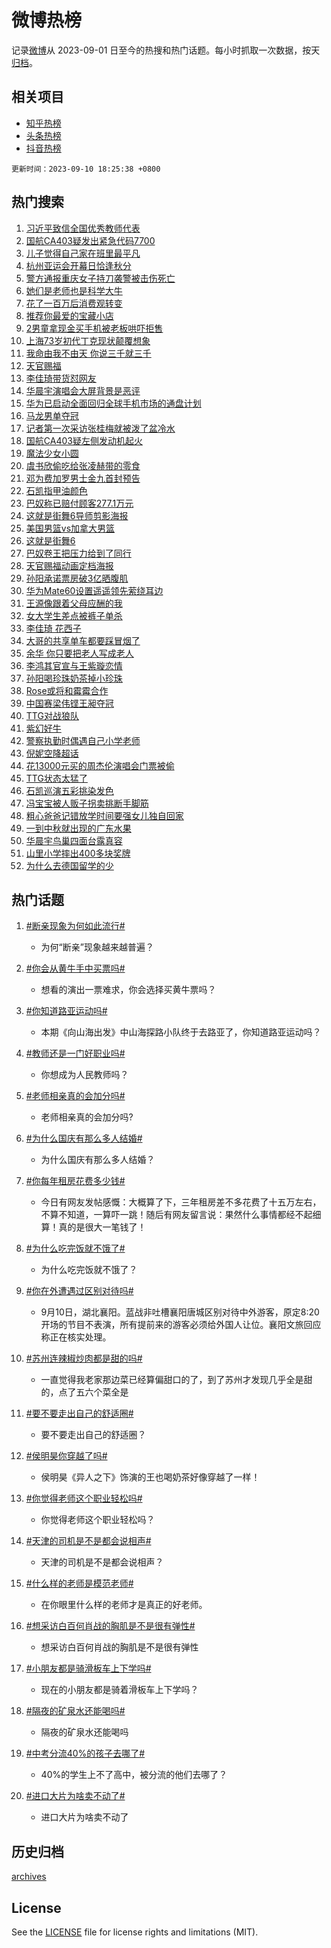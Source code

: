 # 微博热榜

记录[微博](https://www.weibo.com)从 2023-09-01 日至今的热搜和热门话题。每小时抓取一次数据，按天[归档](archives)。

## 相关项目

- [知乎热榜](https://github.com/hotarchive/zhihu)
- [头条热榜](https://github.com/hotarchive/toutiao)
- [抖音热榜](https://github.com/hotarchive/douyin)


`更新时间：2023-09-10 18:25:38 +0800`

## 热门搜索

1. [习近平致信全国优秀教师代表](https://m.weibo.cn/search?containerid=100103type%3D1%26t%3D10%26q%3D%23%E4%B9%A0%E8%BF%91%E5%B9%B3%E8%87%B4%E4%BF%A1%E5%85%A8%E5%9B%BD%E4%BC%98%E7%A7%80%E6%95%99%E5%B8%88%E4%BB%A3%E8%A1%A8%23&stream_entry_id=51&isnewpage=1&extparam=seat%3D1%26dgr%3D0%26cate%3D10103%26stream_entry_id%3D51%26pos%3D0%26filter_type%3Drealtimehot%26c_type%3D51%26display_time%3D1694341536%26pre_seqid%3D169434153637703268289)
1. [国航CA403疑发出紧急代码7700](https://m.weibo.cn/search?containerid=100103type%3D1%26t%3D10%26q%3D%23%E5%9B%BD%E8%88%AACA403%E7%96%91%E5%8F%91%E5%87%BA%E7%B4%A7%E6%80%A5%E4%BB%A3%E7%A0%817700%23&stream_entry_id=31&isnewpage=1&extparam=seat%3D1%26flag%3D1%26cate%3D5001%26filter_type%3Drealtimehot%26dgr%3D0%26q%3D%2523%25E5%259B%25BD%25E8%2588%25AACA403%25E7%2596%2591%25E5%258F%2591%25E5%2587%25BA%25E7%25B4%25A7%25E6%2580%25A5%25E4%25BB%25A3%25E7%25A0%25817700%2523%26band_rank%3D1%26realpos%3D1%26stream_entry_id%3D31%26pos%3D0%26lcate%3D5001%26c_type%3D31%26display_time%3D1694341536%26pre_seqid%3D169434153637703268289)
1. [儿子觉得自己家在班里最平凡](https://m.weibo.cn/search?containerid=100103type%3D1%26t%3D10%26q%3D%23%E5%84%BF%E5%AD%90%E8%A7%89%E5%BE%97%E8%87%AA%E5%B7%B1%E5%AE%B6%E5%9C%A8%E7%8F%AD%E9%87%8C%E6%9C%80%E5%B9%B3%E5%87%A1%23&stream_entry_id=31&isnewpage=1&extparam=seat%3D1%26flag%3D32768%26cate%3D5001%26filter_type%3Drealtimehot%26dgr%3D0%26q%3D%2523%25E5%2584%25BF%25E5%25AD%2590%25E8%25A7%2589%25E5%25BE%2597%25E8%2587%25AA%25E5%25B7%25B1%25E5%25AE%25B6%25E5%259C%25A8%25E7%258F%25AD%25E9%2587%258C%25E6%259C%2580%25E5%25B9%25B3%25E5%2587%25A1%2523%26band_rank%3D2%26realpos%3D2%26stream_entry_id%3D31%26pos%3D1%26lcate%3D5001%26c_type%3D31%26display_time%3D1694341536%26pre_seqid%3D169434153637703268289)
1. [杭州亚运会开幕日恰逢秋分](https://m.weibo.cn/search?containerid=100103type%3D1%26t%3D10%26q%3D%23%E6%9D%AD%E5%B7%9E%E4%BA%9A%E8%BF%90%E4%BC%9A%E5%BC%80%E5%B9%95%E6%97%A5%E6%81%B0%E9%80%A2%E7%A7%8B%E5%88%86%23&stream_entry_id=31&isnewpage=1&extparam=seat%3D1%26flag%3D0%26cate%3D5001%26filter_type%3Drealtimehot%26dgr%3D0%26q%3D%2523%25E6%259D%25AD%25E5%25B7%259E%25E4%25BA%259A%25E8%25BF%2590%25E4%25BC%259A%25E5%25BC%2580%25E5%25B9%2595%25E6%2597%25A5%25E6%2581%25B0%25E9%2580%25A2%25E7%25A7%258B%25E5%2588%2586%2523%26band_rank%3D3%26realpos%3D3%26stream_entry_id%3D31%26pos%3D2%26lcate%3D5001%26c_type%3D31%26display_time%3D1694341536%26pre_seqid%3D169434153637703268289)
1. [警方通报重庆女子持刀袭警被击伤死亡](https://m.weibo.cn/search?containerid=100103type%3D1%26t%3D10%26q%3D%23%E8%AD%A6%E6%96%B9%E9%80%9A%E6%8A%A5%E9%87%8D%E5%BA%86%E5%A5%B3%E5%AD%90%E6%8C%81%E5%88%80%E8%A2%AD%E8%AD%A6%E8%A2%AB%E5%87%BB%E4%BC%A4%E6%AD%BB%E4%BA%A1%23&stream_entry_id=31&isnewpage=1&extparam=seat%3D1%26flag%3D1%26cate%3D5001%26filter_type%3Drealtimehot%26dgr%3D0%26q%3D%2523%25E8%25AD%25A6%25E6%2596%25B9%25E9%2580%259A%25E6%258A%25A5%25E9%2587%258D%25E5%25BA%2586%25E5%25A5%25B3%25E5%25AD%2590%25E6%258C%2581%25E5%2588%2580%25E8%25A2%25AD%25E8%25AD%25A6%25E8%25A2%25AB%25E5%2587%25BB%25E4%25BC%25A4%25E6%25AD%25BB%25E4%25BA%25A1%2523%26band_rank%3D4%26realpos%3D4%26stream_entry_id%3D31%26pos%3D3%26lcate%3D5001%26c_type%3D31%26display_time%3D1694341536%26pre_seqid%3D169434153637703268289)
1. [她们是老师也是科学大牛](https://m.weibo.cn/search?containerid=100103type%3D1%26t%3D10%26q%3D%23%E5%A5%B9%E4%BB%AC%E6%98%AF%E8%80%81%E5%B8%88%E4%B9%9F%E6%98%AF%E7%A7%91%E5%AD%A6%E5%A4%A7%E7%89%9B%23&stream_entry_id=31&isnewpage=1&extparam=seat%3D1%26flag%3D32768%26cate%3D5001%26filter_type%3Drealtimehot%26dgr%3D0%26q%3D%2523%25E5%25A5%25B9%25E4%25BB%25AC%25E6%2598%25AF%25E8%2580%2581%25E5%25B8%2588%25E4%25B9%259F%25E6%2598%25AF%25E7%25A7%2591%25E5%25AD%25A6%25E5%25A4%25A7%25E7%2589%259B%2523%26band_rank%3D5%26realpos%3D5%26stream_entry_id%3D31%26pos%3D4%26lcate%3D5001%26c_type%3D31%26display_time%3D1694341536%26pre_seqid%3D169434153637703268289)
1. [花了一百万后消费观转变](https://m.weibo.cn/search?containerid=100103type%3D1%26t%3D10%26q%3D%23%E8%8A%B1%E4%BA%86%E4%B8%80%E7%99%BE%E4%B8%87%E5%90%8E%E6%B6%88%E8%B4%B9%E8%A7%82%E8%BD%AC%E5%8F%98%23&stream_entry_id=31&isnewpage=1&extparam=seat%3D1%26flag%3D2%26cate%3D5001%26filter_type%3Drealtimehot%26dgr%3D0%26q%3D%2523%25E8%258A%25B1%25E4%25BA%2586%25E4%25B8%2580%25E7%2599%25BE%25E4%25B8%2587%25E5%2590%258E%25E6%25B6%2588%25E8%25B4%25B9%25E8%25A7%2582%25E8%25BD%25AC%25E5%258F%2598%2523%26band_rank%3D6%26realpos%3D6%26stream_entry_id%3D31%26pos%3D5%26lcate%3D5001%26c_type%3D31%26display_time%3D1694341536%26pre_seqid%3D169434153637703268289)
1. [推荐你最爱的宝藏小店](https://m.weibo.cn/search?containerid=100103type%3D1%26t%3D10%26q%3D%23%E6%8E%A8%E8%8D%90%E4%BD%A0%E6%9C%80%E7%88%B1%E7%9A%84%E5%AE%9D%E8%97%8F%E5%B0%8F%E5%BA%97%23&stream_entry_id=31&isnewpage=1&extparam=seat%3D1%26cate%3D5001%26filter_type%3Drealtimehot%26is_ad_pos%3D1%26dgr%3D0%26topic_ad%3D1%26adid%3D202748%26q%3D%2523%25E6%258E%25A8%25E8%258D%2590%25E4%25BD%25A0%25E6%259C%2580%25E7%2588%25B1%25E7%259A%2584%25E5%25AE%259D%25E8%2597%258F%25E5%25B0%258F%25E5%25BA%2597%2523%26band_rank%3D7%26stream_entry_id%3D31%26pos%3D6%26lcate%3D5001%26c_type%3D31%26display_time%3D1694341536%26pre_seqid%3D169434153637703268289)
1. [2男童拿现金买手机被老板哄吓拒售](https://m.weibo.cn/search?containerid=100103type%3D1%26t%3D10%26q%3D%232%E7%94%B7%E7%AB%A5%E6%8B%BF%E7%8E%B0%E9%87%91%E4%B9%B0%E6%89%8B%E6%9C%BA%E8%A2%AB%E8%80%81%E6%9D%BF%E5%93%84%E5%90%93%E6%8B%92%E5%94%AE%23&stream_entry_id=31&isnewpage=1&extparam=seat%3D1%26flag%3D32768%26cate%3D5001%26filter_type%3Drealtimehot%26dgr%3D0%26q%3D%25232%25E7%2594%25B7%25E7%25AB%25A5%25E6%258B%25BF%25E7%258E%25B0%25E9%2587%2591%25E4%25B9%25B0%25E6%2589%258B%25E6%259C%25BA%25E8%25A2%25AB%25E8%2580%2581%25E6%259D%25BF%25E5%2593%2584%25E5%2590%2593%25E6%258B%2592%25E5%2594%25AE%2523%26band_rank%3D7%26realpos%3D7%26stream_entry_id%3D31%26pos%3D7%26lcate%3D5001%26c_type%3D31%26display_time%3D1694341536%26pre_seqid%3D169434153637703268289)
1. [上海73岁初代丁克现状颠覆想象](https://m.weibo.cn/search?containerid=100103type%3D1%26t%3D10%26q%3D%23%E4%B8%8A%E6%B5%B773%E5%B2%81%E5%88%9D%E4%BB%A3%E4%B8%81%E5%85%8B%E7%8E%B0%E7%8A%B6%E9%A2%A0%E8%A6%86%E6%83%B3%E8%B1%A1%23&stream_entry_id=31&isnewpage=1&extparam=seat%3D1%26flag%3D1%26cate%3D5001%26filter_type%3Drealtimehot%26dgr%3D0%26q%3D%2523%25E4%25B8%258A%25E6%25B5%25B773%25E5%25B2%2581%25E5%2588%259D%25E4%25BB%25A3%25E4%25B8%2581%25E5%2585%258B%25E7%258E%25B0%25E7%258A%25B6%25E9%25A2%25A0%25E8%25A6%2586%25E6%2583%25B3%25E8%25B1%25A1%2523%26band_rank%3D8%26realpos%3D8%26stream_entry_id%3D31%26pos%3D8%26lcate%3D5001%26c_type%3D31%26display_time%3D1694341536%26pre_seqid%3D169434153637703268289)
1. [我命由我不由天 你说三千就三千](https://m.weibo.cn/search?containerid=100103type%3D1%26t%3D10%26q%3D%E6%88%91%E5%91%BD%E7%94%B1%E6%88%91%E4%B8%8D%E7%94%B1%E5%A4%A9+%E4%BD%A0%E8%AF%B4%E4%B8%89%E5%8D%83%E5%B0%B1%E4%B8%89%E5%8D%83&stream_entry_id=31&isnewpage=1&extparam=seat%3D1%26flag%3D1%26cate%3D5001%26filter_type%3Drealtimehot%26dgr%3D0%26q%3D%25E6%2588%2591%25E5%2591%25BD%25E7%2594%25B1%25E6%2588%2591%25E4%25B8%258D%25E7%2594%25B1%25E5%25A4%25A9%2520%25E4%25BD%25A0%25E8%25AF%25B4%25E4%25B8%2589%25E5%258D%2583%25E5%25B0%25B1%25E4%25B8%2589%25E5%258D%2583%26band_rank%3D9%26realpos%3D9%26stream_entry_id%3D31%26pos%3D9%26lcate%3D5001%26c_type%3D31%26display_time%3D1694341536%26pre_seqid%3D169434153637703268289)
1. [天官赐福](https://m.weibo.cn/search?containerid=100103type%3D1%26t%3D10%26q%3D%E5%A4%A9%E5%AE%98%E8%B5%90%E7%A6%8F&stream_entry_id=31&isnewpage=1&extparam=seat%3D1%26flag%3D1%26cate%3D5001%26filter_type%3Drealtimehot%26dgr%3D0%26q%3D%25E5%25A4%25A9%25E5%25AE%2598%25E8%25B5%2590%25E7%25A6%258F%26band_rank%3D10%26realpos%3D10%26stream_entry_id%3D31%26pos%3D10%26lcate%3D5001%26c_type%3D31%26display_time%3D1694341536%26pre_seqid%3D169434153637703268289)
1. [李佳琦带货怼网友](https://m.weibo.cn/search?containerid=100103type%3D1%26t%3D10%26q%3D%23%E6%9D%8E%E4%BD%B3%E7%90%A6%E5%B8%A6%E8%B4%A7%E6%80%BC%E7%BD%91%E5%8F%8B%23&stream_entry_id=31&isnewpage=1&extparam=seat%3D1%26flag%3D2%26cate%3D5001%26filter_type%3Drealtimehot%26dgr%3D0%26q%3D%2523%25E6%259D%258E%25E4%25BD%25B3%25E7%2590%25A6%25E5%25B8%25A6%25E8%25B4%25A7%25E6%2580%25BC%25E7%25BD%2591%25E5%258F%258B%2523%26band_rank%3D11%26realpos%3D11%26stream_entry_id%3D31%26pos%3D11%26lcate%3D5001%26c_type%3D31%26display_time%3D1694341536%26pre_seqid%3D169434153637703268289)
1. [华晨宇演唱会大屏背景是恶评](https://m.weibo.cn/search?containerid=100103type%3D1%26t%3D10%26q%3D%23%E5%8D%8E%E6%99%A8%E5%AE%87%E6%BC%94%E5%94%B1%E4%BC%9A%E5%A4%A7%E5%B1%8F%E8%83%8C%E6%99%AF%E6%98%AF%E6%81%B6%E8%AF%84%23&stream_entry_id=31&isnewpage=1&extparam=seat%3D1%26flag%3D2%26cate%3D5001%26filter_type%3Drealtimehot%26dgr%3D0%26q%3D%2523%25E5%258D%258E%25E6%2599%25A8%25E5%25AE%2587%25E6%25BC%2594%25E5%2594%25B1%25E4%25BC%259A%25E5%25A4%25A7%25E5%25B1%258F%25E8%2583%258C%25E6%2599%25AF%25E6%2598%25AF%25E6%2581%25B6%25E8%25AF%2584%2523%26band_rank%3D12%26realpos%3D12%26stream_entry_id%3D31%26pos%3D12%26lcate%3D5001%26c_type%3D31%26display_time%3D1694341536%26pre_seqid%3D169434153637703268289)
1. [华为已启动全面回归全球手机市场的通盘计划](https://m.weibo.cn/search?containerid=100103type%3D1%26t%3D10%26q%3D%23%E5%8D%8E%E4%B8%BA%E5%B7%B2%E5%90%AF%E5%8A%A8%E5%85%A8%E9%9D%A2%E5%9B%9E%E5%BD%92%E5%85%A8%E7%90%83%E6%89%8B%E6%9C%BA%E5%B8%82%E5%9C%BA%E7%9A%84%E9%80%9A%E7%9B%98%E8%AE%A1%E5%88%92%23&stream_entry_id=31&isnewpage=1&extparam=seat%3D1%26flag%3D1%26cate%3D5001%26filter_type%3Drealtimehot%26dgr%3D0%26q%3D%2523%25E5%258D%258E%25E4%25B8%25BA%25E5%25B7%25B2%25E5%2590%25AF%25E5%258A%25A8%25E5%2585%25A8%25E9%259D%25A2%25E5%259B%259E%25E5%25BD%2592%25E5%2585%25A8%25E7%2590%2583%25E6%2589%258B%25E6%259C%25BA%25E5%25B8%2582%25E5%259C%25BA%25E7%259A%2584%25E9%2580%259A%25E7%259B%2598%25E8%25AE%25A1%25E5%2588%2592%2523%26band_rank%3D13%26realpos%3D13%26stream_entry_id%3D31%26pos%3D13%26lcate%3D5001%26c_type%3D31%26display_time%3D1694341536%26pre_seqid%3D169434153637703268289)
1. [马龙男单夺冠](https://m.weibo.cn/search?containerid=100103type%3D1%26t%3D10%26q%3D%23%E9%A9%AC%E9%BE%99%E7%94%B7%E5%8D%95%E5%A4%BA%E5%86%A0%23&stream_entry_id=31&isnewpage=1&extparam=seat%3D1%26flag%3D0%26cate%3D5001%26filter_type%3Drealtimehot%26dgr%3D0%26q%3D%2523%25E9%25A9%25AC%25E9%25BE%2599%25E7%2594%25B7%25E5%258D%2595%25E5%25A4%25BA%25E5%2586%25A0%2523%26band_rank%3D14%26realpos%3D14%26stream_entry_id%3D31%26pos%3D14%26lcate%3D5001%26c_type%3D31%26display_time%3D1694341536%26pre_seqid%3D169434153637703268289)
1. [记者第一次采访张桂梅就被泼了盆冷水](https://m.weibo.cn/search?containerid=100103type%3D1%26t%3D10%26q%3D%23%E8%AE%B0%E8%80%85%E7%AC%AC%E4%B8%80%E6%AC%A1%E9%87%87%E8%AE%BF%E5%BC%A0%E6%A1%82%E6%A2%85%E5%B0%B1%E8%A2%AB%E6%B3%BC%E4%BA%86%E7%9B%86%E5%86%B7%E6%B0%B4%23&stream_entry_id=31&isnewpage=1&extparam=seat%3D1%26flag%3D0%26cate%3D5001%26filter_type%3Drealtimehot%26dgr%3D0%26q%3D%2523%25E8%25AE%25B0%25E8%2580%2585%25E7%25AC%25AC%25E4%25B8%2580%25E6%25AC%25A1%25E9%2587%2587%25E8%25AE%25BF%25E5%25BC%25A0%25E6%25A1%2582%25E6%25A2%2585%25E5%25B0%25B1%25E8%25A2%25AB%25E6%25B3%25BC%25E4%25BA%2586%25E7%259B%2586%25E5%2586%25B7%25E6%25B0%25B4%2523%26band_rank%3D15%26realpos%3D15%26stream_entry_id%3D31%26pos%3D15%26lcate%3D5001%26c_type%3D31%26display_time%3D1694341536%26pre_seqid%3D169434153637703268289)
1. [国航CA403疑左侧发动机起火](https://m.weibo.cn/search?containerid=100103type%3D1%26t%3D10%26q%3D%23%E5%9B%BD%E8%88%AACA403%E7%96%91%E5%B7%A6%E4%BE%A7%E5%8F%91%E5%8A%A8%E6%9C%BA%E8%B5%B7%E7%81%AB%23&stream_entry_id=31&isnewpage=1&extparam=seat%3D1%26flag%3D1%26cate%3D5001%26filter_type%3Drealtimehot%26dgr%3D0%26q%3D%2523%25E5%259B%25BD%25E8%2588%25AACA403%25E7%2596%2591%25E5%25B7%25A6%25E4%25BE%25A7%25E5%258F%2591%25E5%258A%25A8%25E6%259C%25BA%25E8%25B5%25B7%25E7%2581%25AB%2523%26band_rank%3D16%26realpos%3D16%26stream_entry_id%3D31%26pos%3D16%26lcate%3D5001%26c_type%3D31%26display_time%3D1694341536%26pre_seqid%3D169434153637703268289)
1. [魔法少女小圆](https://m.weibo.cn/search?containerid=100103type%3D1%26t%3D10%26q%3D%23%E9%AD%94%E6%B3%95%E5%B0%91%E5%A5%B3%E5%B0%8F%E5%9C%86%23&stream_entry_id=31&isnewpage=1&extparam=seat%3D1%26flag%3D1%26cate%3D5001%26filter_type%3Drealtimehot%26dgr%3D0%26q%3D%2523%25E9%25AD%2594%25E6%25B3%2595%25E5%25B0%2591%25E5%25A5%25B3%25E5%25B0%258F%25E5%259C%2586%2523%26band_rank%3D17%26realpos%3D17%26stream_entry_id%3D31%26pos%3D17%26lcate%3D5001%26c_type%3D31%26display_time%3D1694341536%26pre_seqid%3D169434153637703268289)
1. [虞书欣偷吃给张凌赫带的零食](https://m.weibo.cn/search?containerid=100103type%3D1%26t%3D10%26q%3D%23%E8%99%9E%E4%B9%A6%E6%AC%A3%E5%81%B7%E5%90%83%E7%BB%99%E5%BC%A0%E5%87%8C%E8%B5%AB%E5%B8%A6%E7%9A%84%E9%9B%B6%E9%A3%9F%23&stream_entry_id=31&isnewpage=1&extparam=seat%3D1%26flag%3D1%26cate%3D5001%26filter_type%3Drealtimehot%26dgr%3D0%26q%3D%2523%25E8%2599%259E%25E4%25B9%25A6%25E6%25AC%25A3%25E5%2581%25B7%25E5%2590%2583%25E7%25BB%2599%25E5%25BC%25A0%25E5%2587%258C%25E8%25B5%25AB%25E5%25B8%25A6%25E7%259A%2584%25E9%259B%25B6%25E9%25A3%259F%2523%26band_rank%3D18%26realpos%3D18%26stream_entry_id%3D31%26pos%3D18%26lcate%3D5001%26c_type%3D31%26display_time%3D1694341536%26pre_seqid%3D169434153637703268289)
1. [邓为费加罗男士金九首封预告](https://m.weibo.cn/search?containerid=100103type%3D1%26t%3D10%26q%3D%23%E9%82%93%E4%B8%BA%E8%B4%B9%E5%8A%A0%E7%BD%97%E7%94%B7%E5%A3%AB%E9%87%91%E4%B9%9D%E9%A6%96%E5%B0%81%E9%A2%84%E5%91%8A%23&stream_entry_id=31&isnewpage=1&extparam=seat%3D1%26flag%3D1%26cate%3D5001%26filter_type%3Drealtimehot%26dgr%3D0%26q%3D%2523%25E9%2582%2593%25E4%25B8%25BA%25E8%25B4%25B9%25E5%258A%25A0%25E7%25BD%2597%25E7%2594%25B7%25E5%25A3%25AB%25E9%2587%2591%25E4%25B9%259D%25E9%25A6%2596%25E5%25B0%2581%25E9%25A2%2584%25E5%2591%258A%2523%26band_rank%3D19%26realpos%3D19%26stream_entry_id%3D31%26pos%3D19%26lcate%3D5001%26c_type%3D31%26display_time%3D1694341536%26pre_seqid%3D169434153637703268289)
1. [石凯指甲油颜色](https://m.weibo.cn/search?containerid=100103type%3D1%26t%3D10%26q%3D%23%E7%9F%B3%E5%87%AF%E6%8C%87%E7%94%B2%E6%B2%B9%E9%A2%9C%E8%89%B2%23&stream_entry_id=31&isnewpage=1&extparam=seat%3D1%26flag%3D1%26cate%3D5001%26filter_type%3Drealtimehot%26dgr%3D0%26q%3D%2523%25E7%259F%25B3%25E5%2587%25AF%25E6%258C%2587%25E7%2594%25B2%25E6%25B2%25B9%25E9%25A2%259C%25E8%2589%25B2%2523%26band_rank%3D20%26realpos%3D20%26stream_entry_id%3D31%26pos%3D20%26lcate%3D5001%26c_type%3D31%26display_time%3D1694341536%26pre_seqid%3D169434153637703268289)
1. [巴奴称已赔付顾客277.1万元](https://m.weibo.cn/search?containerid=100103type%3D1%26t%3D10%26q%3D%23%E5%B7%B4%E5%A5%B4%E7%A7%B0%E5%B7%B2%E8%B5%94%E4%BB%98%E9%A1%BE%E5%AE%A2277.1%E4%B8%87%E5%85%83%23&stream_entry_id=31&isnewpage=1&extparam=seat%3D1%26flag%3D1%26cate%3D5001%26filter_type%3Drealtimehot%26dgr%3D0%26q%3D%2523%25E5%25B7%25B4%25E5%25A5%25B4%25E7%25A7%25B0%25E5%25B7%25B2%25E8%25B5%2594%25E4%25BB%2598%25E9%25A1%25BE%25E5%25AE%25A2277.1%25E4%25B8%2587%25E5%2585%2583%2523%26band_rank%3D21%26realpos%3D21%26stream_entry_id%3D31%26pos%3D21%26lcate%3D5001%26c_type%3D31%26display_time%3D1694341536%26pre_seqid%3D169434153637703268289)
1. [这就是街舞6导师剪影海报](https://m.weibo.cn/search?containerid=100103type%3D1%26t%3D10%26q%3D%23%E8%BF%99%E5%B0%B1%E6%98%AF%E8%A1%97%E8%88%9E6%E5%AF%BC%E5%B8%88%E5%89%AA%E5%BD%B1%E6%B5%B7%E6%8A%A5%23&stream_entry_id=31&isnewpage=1&extparam=seat%3D1%26flag%3D1%26cate%3D5001%26filter_type%3Drealtimehot%26dgr%3D0%26q%3D%2523%25E8%25BF%2599%25E5%25B0%25B1%25E6%2598%25AF%25E8%25A1%2597%25E8%2588%259E6%25E5%25AF%25BC%25E5%25B8%2588%25E5%2589%25AA%25E5%25BD%25B1%25E6%25B5%25B7%25E6%258A%25A5%2523%26band_rank%3D22%26realpos%3D22%26stream_entry_id%3D31%26pos%3D22%26lcate%3D5001%26c_type%3D31%26display_time%3D1694341536%26pre_seqid%3D169434153637703268289)
1. [美国男篮vs加拿大男篮](https://m.weibo.cn/search?containerid=100103type%3D1%26t%3D10%26q%3D%23%E7%BE%8E%E5%9B%BD%E7%94%B7%E7%AF%AEvs%E5%8A%A0%E6%8B%BF%E5%A4%A7%E7%94%B7%E7%AF%AE%23&stream_entry_id=31&isnewpage=1&extparam=seat%3D1%26flag%3D1%26cate%3D5001%26filter_type%3Drealtimehot%26dgr%3D0%26q%3D%2523%25E7%25BE%258E%25E5%259B%25BD%25E7%2594%25B7%25E7%25AF%25AEvs%25E5%258A%25A0%25E6%258B%25BF%25E5%25A4%25A7%25E7%2594%25B7%25E7%25AF%25AE%2523%26band_rank%3D23%26realpos%3D23%26stream_entry_id%3D31%26pos%3D23%26lcate%3D5001%26c_type%3D31%26display_time%3D1694341536%26pre_seqid%3D169434153637703268289)
1. [这就是街舞6](https://m.weibo.cn/search?containerid=100103type%3D1%26t%3D10%26q%3D%E8%BF%99%E5%B0%B1%E6%98%AF%E8%A1%97%E8%88%9E6&stream_entry_id=31&isnewpage=1&extparam=seat%3D1%26flag%3D1%26cate%3D5001%26filter_type%3Drealtimehot%26dgr%3D0%26q%3D%25E8%25BF%2599%25E5%25B0%25B1%25E6%2598%25AF%25E8%25A1%2597%25E8%2588%259E6%26band_rank%3D24%26realpos%3D24%26stream_entry_id%3D31%26pos%3D24%26lcate%3D5001%26c_type%3D31%26display_time%3D1694341536%26pre_seqid%3D169434153637703268289)
1. [巴奴卷王把压力给到了同行](https://m.weibo.cn/search?containerid=100103type%3D1%26t%3D10%26q%3D%23%E5%B7%B4%E5%A5%B4%E5%8D%B7%E7%8E%8B%E6%8A%8A%E5%8E%8B%E5%8A%9B%E7%BB%99%E5%88%B0%E4%BA%86%E5%90%8C%E8%A1%8C%23&stream_entry_id=31&isnewpage=1&extparam=seat%3D1%26flag%3D0%26cate%3D5001%26filter_type%3Drealtimehot%26dgr%3D0%26adid%3D202770%26q%3D%2523%25E5%25B7%25B4%25E5%25A5%25B4%25E5%258D%25B7%25E7%258E%258B%25E6%258A%258A%25E5%258E%258B%25E5%258A%259B%25E7%25BB%2599%25E5%2588%25B0%25E4%25BA%2586%25E5%2590%258C%25E8%25A1%258C%2523%26band_rank%3D25%26realpos%3D25%26stream_entry_id%3D31%26pos%3D25%26lcate%3D5001%26c_type%3D31%26display_time%3D1694341536%26pre_seqid%3D169434153637703268289)
1. [天官赐福动画定档海报](https://m.weibo.cn/search?containerid=100103type%3D1%26t%3D10%26q%3D%E5%A4%A9%E5%AE%98%E8%B5%90%E7%A6%8F%E5%8A%A8%E7%94%BB%E5%AE%9A%E6%A1%A3%E6%B5%B7%E6%8A%A5&stream_entry_id=31&isnewpage=1&extparam=seat%3D1%26flag%3D0%26cate%3D5001%26filter_type%3Drealtimehot%26dgr%3D0%26q%3D%25E5%25A4%25A9%25E5%25AE%2598%25E8%25B5%2590%25E7%25A6%258F%25E5%258A%25A8%25E7%2594%25BB%25E5%25AE%259A%25E6%25A1%25A3%25E6%25B5%25B7%25E6%258A%25A5%26band_rank%3D26%26realpos%3D26%26stream_entry_id%3D31%26pos%3D26%26lcate%3D5001%26c_type%3D31%26display_time%3D1694341536%26pre_seqid%3D169434153637703268289)
1. [孙阳承诺票房破3亿晒腹肌](https://m.weibo.cn/search?containerid=100103type%3D1%26t%3D10%26q%3D%23%E5%AD%99%E9%98%B3%E6%89%BF%E8%AF%BA%E7%A5%A8%E6%88%BF%E7%A0%B43%E4%BA%BF%E6%99%92%E8%85%B9%E8%82%8C%23&stream_entry_id=31&isnewpage=1&extparam=seat%3D1%26flag%3D0%26cate%3D5001%26filter_type%3Drealtimehot%26dgr%3D0%26q%3D%2523%25E5%25AD%2599%25E9%2598%25B3%25E6%2589%25BF%25E8%25AF%25BA%25E7%25A5%25A8%25E6%2588%25BF%25E7%25A0%25B43%25E4%25BA%25BF%25E6%2599%2592%25E8%2585%25B9%25E8%2582%258C%2523%26band_rank%3D27%26realpos%3D27%26stream_entry_id%3D31%26pos%3D27%26lcate%3D5001%26c_type%3D31%26display_time%3D1694341536%26pre_seqid%3D169434153637703268289)
1. [华为Mate60设置遥遥领先萦绕耳边](https://m.weibo.cn/search?containerid=100103type%3D1%26t%3D10%26q%3D%E5%8D%8E%E4%B8%BAMate60%E8%AE%BE%E7%BD%AE%E9%81%A5%E9%81%A5%E9%A2%86%E5%85%88%E8%90%A6%E7%BB%95%E8%80%B3%E8%BE%B9&stream_entry_id=31&isnewpage=1&extparam=seat%3D1%26flag%3D0%26cate%3D5001%26filter_type%3Drealtimehot%26dgr%3D0%26q%3D%25E5%258D%258E%25E4%25B8%25BAMate60%25E8%25AE%25BE%25E7%25BD%25AE%25E9%2581%25A5%25E9%2581%25A5%25E9%25A2%2586%25E5%2585%2588%25E8%2590%25A6%25E7%25BB%2595%25E8%2580%25B3%25E8%25BE%25B9%26band_rank%3D28%26realpos%3D28%26stream_entry_id%3D31%26pos%3D28%26lcate%3D5001%26c_type%3D31%26display_time%3D1694341536%26pre_seqid%3D169434153637703268289)
1. [王源像跟着父母应酬的我](https://m.weibo.cn/search?containerid=100103type%3D1%26t%3D10%26q%3D%E7%8E%8B%E6%BA%90%E5%83%8F%E8%B7%9F%E7%9D%80%E7%88%B6%E6%AF%8D%E5%BA%94%E9%85%AC%E7%9A%84%E6%88%91&stream_entry_id=31&isnewpage=1&extparam=seat%3D1%26flag%3D0%26cate%3D5001%26filter_type%3Drealtimehot%26dgr%3D0%26q%3D%25E7%258E%258B%25E6%25BA%2590%25E5%2583%258F%25E8%25B7%259F%25E7%259D%2580%25E7%2588%25B6%25E6%25AF%258D%25E5%25BA%2594%25E9%2585%25AC%25E7%259A%2584%25E6%2588%2591%26band_rank%3D29%26realpos%3D29%26stream_entry_id%3D31%26pos%3D29%26lcate%3D5001%26c_type%3D31%26display_time%3D1694341536%26pre_seqid%3D169434153637703268289)
1. [女大学生差点被裤子单杀](https://m.weibo.cn/search?containerid=100103type%3D1%26t%3D10%26q%3D%23%E5%A5%B3%E5%A4%A7%E5%AD%A6%E7%94%9F%E5%B7%AE%E7%82%B9%E8%A2%AB%E8%A3%A4%E5%AD%90%E5%8D%95%E6%9D%80%23&stream_entry_id=31&isnewpage=1&extparam=seat%3D1%26flag%3D0%26cate%3D5001%26filter_type%3Drealtimehot%26dgr%3D0%26q%3D%2523%25E5%25A5%25B3%25E5%25A4%25A7%25E5%25AD%25A6%25E7%2594%259F%25E5%25B7%25AE%25E7%2582%25B9%25E8%25A2%25AB%25E8%25A3%25A4%25E5%25AD%2590%25E5%258D%2595%25E6%259D%2580%2523%26band_rank%3D30%26realpos%3D30%26stream_entry_id%3D31%26pos%3D30%26lcate%3D5001%26c_type%3D31%26display_time%3D1694341536%26pre_seqid%3D169434153637703268289)
1. [李佳琦 花西子](https://m.weibo.cn/search?containerid=100103type%3D1%26t%3D10%26q%3D%E6%9D%8E%E4%BD%B3%E7%90%A6+%E8%8A%B1%E8%A5%BF%E5%AD%90&stream_entry_id=31&isnewpage=1&extparam=seat%3D1%26flag%3D0%26cate%3D5001%26filter_type%3Drealtimehot%26dgr%3D0%26q%3D%25E6%259D%258E%25E4%25BD%25B3%25E7%2590%25A6%2520%25E8%258A%25B1%25E8%25A5%25BF%25E5%25AD%2590%26band_rank%3D31%26realpos%3D31%26stream_entry_id%3D31%26pos%3D31%26lcate%3D5001%26c_type%3D31%26display_time%3D1694341536%26pre_seqid%3D169434153637703268289)
1. [大哥的共享单车都要踩冒烟了](https://m.weibo.cn/search?containerid=100103type%3D1%26t%3D10%26q%3D%E5%A4%A7%E5%93%A5%E7%9A%84%E5%85%B1%E4%BA%AB%E5%8D%95%E8%BD%A6%E9%83%BD%E8%A6%81%E8%B8%A9%E5%86%92%E7%83%9F%E4%BA%86&stream_entry_id=31&isnewpage=1&extparam=seat%3D1%26flag%3D1%26cate%3D5001%26filter_type%3Drealtimehot%26dgr%3D0%26q%3D%25E5%25A4%25A7%25E5%2593%25A5%25E7%259A%2584%25E5%2585%25B1%25E4%25BA%25AB%25E5%258D%2595%25E8%25BD%25A6%25E9%2583%25BD%25E8%25A6%2581%25E8%25B8%25A9%25E5%2586%2592%25E7%2583%259F%25E4%25BA%2586%26band_rank%3D32%26realpos%3D32%26stream_entry_id%3D31%26pos%3D32%26lcate%3D5001%26c_type%3D31%26display_time%3D1694341536%26pre_seqid%3D169434153637703268289)
1. [余华 你只要把老人写成老人](https://m.weibo.cn/search?containerid=100103type%3D1%26t%3D10%26q%3D%E4%BD%99%E5%8D%8E+%E4%BD%A0%E5%8F%AA%E8%A6%81%E6%8A%8A%E8%80%81%E4%BA%BA%E5%86%99%E6%88%90%E8%80%81%E4%BA%BA&stream_entry_id=31&isnewpage=1&extparam=seat%3D1%26flag%3D1%26cate%3D5001%26filter_type%3Drealtimehot%26dgr%3D0%26q%3D%25E4%25BD%2599%25E5%258D%258E%2520%25E4%25BD%25A0%25E5%258F%25AA%25E8%25A6%2581%25E6%258A%258A%25E8%2580%2581%25E4%25BA%25BA%25E5%2586%2599%25E6%2588%2590%25E8%2580%2581%25E4%25BA%25BA%26band_rank%3D33%26realpos%3D33%26stream_entry_id%3D31%26pos%3D33%26lcate%3D5001%26c_type%3D31%26display_time%3D1694341536%26pre_seqid%3D169434153637703268289)
1. [李鸿其官宣与王紫璇恋情](https://m.weibo.cn/search?containerid=100103type%3D1%26t%3D10%26q%3D%23%E6%9D%8E%E9%B8%BF%E5%85%B6%E5%AE%98%E5%AE%A3%E4%B8%8E%E7%8E%8B%E7%B4%AB%E7%92%87%E6%81%8B%E6%83%85%23&stream_entry_id=31&isnewpage=1&extparam=seat%3D1%26flag%3D0%26cate%3D5001%26filter_type%3Drealtimehot%26dgr%3D0%26q%3D%2523%25E6%259D%258E%25E9%25B8%25BF%25E5%2585%25B6%25E5%25AE%2598%25E5%25AE%25A3%25E4%25B8%258E%25E7%258E%258B%25E7%25B4%25AB%25E7%2592%2587%25E6%2581%258B%25E6%2583%2585%2523%26band_rank%3D34%26realpos%3D34%26stream_entry_id%3D31%26pos%3D34%26lcate%3D5001%26c_type%3D31%26display_time%3D1694341536%26pre_seqid%3D169434153637703268289)
1. [孙阳喝珍珠奶茶掉小珍珠](https://m.weibo.cn/search?containerid=100103type%3D1%26t%3D10%26q%3D%23%E5%AD%99%E9%98%B3%E5%96%9D%E7%8F%8D%E7%8F%A0%E5%A5%B6%E8%8C%B6%E6%8E%89%E5%B0%8F%E7%8F%8D%E7%8F%A0%23&stream_entry_id=31&isnewpage=1&extparam=seat%3D1%26flag%3D1%26cate%3D5001%26filter_type%3Drealtimehot%26dgr%3D0%26q%3D%2523%25E5%25AD%2599%25E9%2598%25B3%25E5%2596%259D%25E7%258F%258D%25E7%258F%25A0%25E5%25A5%25B6%25E8%258C%25B6%25E6%258E%2589%25E5%25B0%258F%25E7%258F%258D%25E7%258F%25A0%2523%26band_rank%3D35%26realpos%3D35%26stream_entry_id%3D31%26pos%3D35%26lcate%3D5001%26c_type%3D31%26display_time%3D1694341536%26pre_seqid%3D169434153637703268289)
1. [Rose或将和霉霉合作](https://m.weibo.cn/search?containerid=100103type%3D1%26t%3D10%26q%3D%23Rose%E6%88%96%E5%B0%86%E5%92%8C%E9%9C%89%E9%9C%89%E5%90%88%E4%BD%9C%23&stream_entry_id=31&isnewpage=1&extparam=seat%3D1%26flag%3D0%26cate%3D5001%26filter_type%3Drealtimehot%26dgr%3D0%26q%3D%2523Rose%25E6%2588%2596%25E5%25B0%2586%25E5%2592%258C%25E9%259C%2589%25E9%259C%2589%25E5%2590%2588%25E4%25BD%259C%2523%26band_rank%3D36%26realpos%3D36%26stream_entry_id%3D31%26pos%3D36%26lcate%3D5001%26c_type%3D31%26display_time%3D1694341536%26pre_seqid%3D169434153637703268289)
1. [中国赛梁伟铿王昶夺冠](https://m.weibo.cn/search?containerid=100103type%3D1%26t%3D10%26q%3D%23%E4%B8%AD%E5%9B%BD%E8%B5%9B%E6%A2%81%E4%BC%9F%E9%93%BF%E7%8E%8B%E6%98%B6%E5%A4%BA%E5%86%A0%23&stream_entry_id=31&isnewpage=1&extparam=seat%3D1%26flag%3D1%26cate%3D5001%26filter_type%3Drealtimehot%26dgr%3D0%26q%3D%2523%25E4%25B8%25AD%25E5%259B%25BD%25E8%25B5%259B%25E6%25A2%2581%25E4%25BC%259F%25E9%2593%25BF%25E7%258E%258B%25E6%2598%25B6%25E5%25A4%25BA%25E5%2586%25A0%2523%26band_rank%3D37%26realpos%3D37%26stream_entry_id%3D31%26pos%3D37%26lcate%3D5001%26c_type%3D31%26display_time%3D1694341536%26pre_seqid%3D169434153637703268289)
1. [TTG对战狼队](https://m.weibo.cn/search?containerid=100103type%3D1%26t%3D10%26q%3D%23TTG%E5%AF%B9%E6%88%98%E7%8B%BC%E9%98%9F%23&stream_entry_id=31&isnewpage=1&extparam=seat%3D1%26flag%3D0%26cate%3D5001%26filter_type%3Drealtimehot%26dgr%3D0%26q%3D%2523TTG%25E5%25AF%25B9%25E6%2588%2598%25E7%258B%25BC%25E9%2598%259F%2523%26band_rank%3D38%26realpos%3D38%26stream_entry_id%3D31%26pos%3D38%26lcate%3D5001%26c_type%3D31%26display_time%3D1694341536%26pre_seqid%3D169434153637703268289)
1. [紫幻好牛](https://m.weibo.cn/search?containerid=100103type%3D1%26t%3D10%26q%3D%23%E7%B4%AB%E5%B9%BB%E5%A5%BD%E7%89%9B%23&stream_entry_id=31&isnewpage=1&extparam=seat%3D1%26flag%3D1%26cate%3D5001%26filter_type%3Drealtimehot%26dgr%3D0%26q%3D%2523%25E7%25B4%25AB%25E5%25B9%25BB%25E5%25A5%25BD%25E7%2589%259B%2523%26band_rank%3D39%26realpos%3D39%26stream_entry_id%3D31%26pos%3D39%26lcate%3D5001%26c_type%3D31%26display_time%3D1694341536%26pre_seqid%3D169434153637703268289)
1. [警察执勤时偶遇自己小学老师](https://m.weibo.cn/search?containerid=100103type%3D1%26t%3D10%26q%3D%23%E8%AD%A6%E5%AF%9F%E6%89%A7%E5%8B%A4%E6%97%B6%E5%81%B6%E9%81%87%E8%87%AA%E5%B7%B1%E5%B0%8F%E5%AD%A6%E8%80%81%E5%B8%88%23&stream_entry_id=31&isnewpage=1&extparam=seat%3D1%26flag%3D32768%26cate%3D5001%26filter_type%3Drealtimehot%26dgr%3D0%26q%3D%2523%25E8%25AD%25A6%25E5%25AF%259F%25E6%2589%25A7%25E5%258B%25A4%25E6%2597%25B6%25E5%2581%25B6%25E9%2581%2587%25E8%2587%25AA%25E5%25B7%25B1%25E5%25B0%258F%25E5%25AD%25A6%25E8%2580%2581%25E5%25B8%2588%2523%26band_rank%3D40%26realpos%3D40%26stream_entry_id%3D31%26pos%3D40%26lcate%3D5001%26c_type%3D31%26display_time%3D1694341536%26pre_seqid%3D169434153637703268289)
1. [倪妮空降超话](https://m.weibo.cn/search?containerid=100103type%3D1%26t%3D10%26q%3D%E5%80%AA%E5%A6%AE%E7%A9%BA%E9%99%8D%E8%B6%85%E8%AF%9D&stream_entry_id=31&isnewpage=1&extparam=seat%3D1%26flag%3D1%26cate%3D5001%26filter_type%3Drealtimehot%26dgr%3D0%26q%3D%25E5%2580%25AA%25E5%25A6%25AE%25E7%25A9%25BA%25E9%2599%258D%25E8%25B6%2585%25E8%25AF%259D%26band_rank%3D41%26realpos%3D41%26stream_entry_id%3D31%26pos%3D41%26lcate%3D5001%26c_type%3D31%26display_time%3D1694341536%26pre_seqid%3D169434153637703268289)
1. [花13000元买的周杰伦演唱会门票被偷](https://m.weibo.cn/search?containerid=100103type%3D1%26t%3D10%26q%3D%23%E8%8A%B113000%E5%85%83%E4%B9%B0%E7%9A%84%E5%91%A8%E6%9D%B0%E4%BC%A6%E6%BC%94%E5%94%B1%E4%BC%9A%E9%97%A8%E7%A5%A8%E8%A2%AB%E5%81%B7%23&stream_entry_id=31&isnewpage=1&extparam=seat%3D1%26flag%3D0%26cate%3D5001%26filter_type%3Drealtimehot%26dgr%3D0%26q%3D%2523%25E8%258A%25B113000%25E5%2585%2583%25E4%25B9%25B0%25E7%259A%2584%25E5%2591%25A8%25E6%259D%25B0%25E4%25BC%25A6%25E6%25BC%2594%25E5%2594%25B1%25E4%25BC%259A%25E9%2597%25A8%25E7%25A5%25A8%25E8%25A2%25AB%25E5%2581%25B7%2523%26band_rank%3D42%26realpos%3D42%26stream_entry_id%3D31%26pos%3D42%26lcate%3D5001%26c_type%3D31%26display_time%3D1694341536%26pre_seqid%3D169434153637703268289)
1. [TTG状态太猛了](https://m.weibo.cn/search?containerid=100103type%3D1%26t%3D10%26q%3D%23TTG%E7%8A%B6%E6%80%81%E5%A4%AA%E7%8C%9B%E4%BA%86%23&stream_entry_id=31&isnewpage=1&extparam=seat%3D1%26flag%3D1%26cate%3D5001%26filter_type%3Drealtimehot%26dgr%3D0%26q%3D%2523TTG%25E7%258A%25B6%25E6%2580%2581%25E5%25A4%25AA%25E7%258C%259B%25E4%25BA%2586%2523%26band_rank%3D43%26realpos%3D43%26stream_entry_id%3D31%26pos%3D43%26lcate%3D5001%26c_type%3D31%26display_time%3D1694341536%26pre_seqid%3D169434153637703268289)
1. [石凯巡演五彩挑染发色](https://m.weibo.cn/search?containerid=100103type%3D1%26t%3D10%26q%3D%23%E7%9F%B3%E5%87%AF%E5%B7%A1%E6%BC%94%E4%BA%94%E5%BD%A9%E6%8C%91%E6%9F%93%E5%8F%91%E8%89%B2%23&stream_entry_id=31&isnewpage=1&extparam=seat%3D1%26flag%3D1%26cate%3D5001%26filter_type%3Drealtimehot%26dgr%3D0%26q%3D%2523%25E7%259F%25B3%25E5%2587%25AF%25E5%25B7%25A1%25E6%25BC%2594%25E4%25BA%2594%25E5%25BD%25A9%25E6%258C%2591%25E6%259F%2593%25E5%258F%2591%25E8%2589%25B2%2523%26band_rank%3D44%26realpos%3D44%26stream_entry_id%3D31%26pos%3D44%26lcate%3D5001%26c_type%3D31%26display_time%3D1694341536%26pre_seqid%3D169434153637703268289)
1. [冯宝宝被人贩子拐卖挑断手脚筋](https://m.weibo.cn/search?containerid=100103type%3D1%26t%3D10%26q%3D%23%E5%86%AF%E5%AE%9D%E5%AE%9D%E8%A2%AB%E4%BA%BA%E8%B4%A9%E5%AD%90%E6%8B%90%E5%8D%96%E6%8C%91%E6%96%AD%E6%89%8B%E8%84%9A%E7%AD%8B%23&stream_entry_id=31&isnewpage=1&extparam=seat%3D1%26flag%3D0%26cate%3D5001%26filter_type%3Drealtimehot%26dgr%3D0%26q%3D%2523%25E5%2586%25AF%25E5%25AE%259D%25E5%25AE%259D%25E8%25A2%25AB%25E4%25BA%25BA%25E8%25B4%25A9%25E5%25AD%2590%25E6%258B%2590%25E5%258D%2596%25E6%258C%2591%25E6%2596%25AD%25E6%2589%258B%25E8%2584%259A%25E7%25AD%258B%2523%26band_rank%3D45%26realpos%3D45%26stream_entry_id%3D31%26pos%3D45%26lcate%3D5001%26c_type%3D31%26display_time%3D1694341536%26pre_seqid%3D169434153637703268289)
1. [粗心爸爸记错放学时间要强女儿独自回家](https://m.weibo.cn/search?containerid=100103type%3D1%26t%3D10%26q%3D%23%E7%B2%97%E5%BF%83%E7%88%B8%E7%88%B8%E8%AE%B0%E9%94%99%E6%94%BE%E5%AD%A6%E6%97%B6%E9%97%B4%E8%A6%81%E5%BC%BA%E5%A5%B3%E5%84%BF%E7%8B%AC%E8%87%AA%E5%9B%9E%E5%AE%B6%23&stream_entry_id=31&isnewpage=1&extparam=seat%3D1%26flag%3D0%26cate%3D5001%26filter_type%3Drealtimehot%26dgr%3D0%26q%3D%2523%25E7%25B2%2597%25E5%25BF%2583%25E7%2588%25B8%25E7%2588%25B8%25E8%25AE%25B0%25E9%2594%2599%25E6%2594%25BE%25E5%25AD%25A6%25E6%2597%25B6%25E9%2597%25B4%25E8%25A6%2581%25E5%25BC%25BA%25E5%25A5%25B3%25E5%2584%25BF%25E7%258B%25AC%25E8%2587%25AA%25E5%259B%259E%25E5%25AE%25B6%2523%26band_rank%3D46%26realpos%3D46%26stream_entry_id%3D31%26pos%3D46%26lcate%3D5001%26c_type%3D31%26display_time%3D1694341536%26pre_seqid%3D169434153637703268289)
1. [一到中秋就出现的广东水果](https://m.weibo.cn/search?containerid=100103type%3D1%26t%3D10%26q%3D%23%E4%B8%80%E5%88%B0%E4%B8%AD%E7%A7%8B%E5%B0%B1%E5%87%BA%E7%8E%B0%E7%9A%84%E5%B9%BF%E4%B8%9C%E6%B0%B4%E6%9E%9C%23&stream_entry_id=31&isnewpage=1&extparam=seat%3D1%26flag%3D1%26cate%3D5001%26filter_type%3Drealtimehot%26dgr%3D0%26q%3D%2523%25E4%25B8%2580%25E5%2588%25B0%25E4%25B8%25AD%25E7%25A7%258B%25E5%25B0%25B1%25E5%2587%25BA%25E7%258E%25B0%25E7%259A%2584%25E5%25B9%25BF%25E4%25B8%259C%25E6%25B0%25B4%25E6%259E%259C%2523%26band_rank%3D47%26realpos%3D47%26stream_entry_id%3D31%26pos%3D47%26lcate%3D5001%26c_type%3D31%26display_time%3D1694341536%26pre_seqid%3D169434153637703268289)
1. [华晨宇鸟巢四面台露真容](https://m.weibo.cn/search?containerid=100103type%3D1%26t%3D10%26q%3D%23%E5%8D%8E%E6%99%A8%E5%AE%87%E9%B8%9F%E5%B7%A2%E5%9B%9B%E9%9D%A2%E5%8F%B0%E9%9C%B2%E7%9C%9F%E5%AE%B9%23&stream_entry_id=31&isnewpage=1&extparam=seat%3D1%26flag%3D0%26cate%3D5001%26filter_type%3Drealtimehot%26dgr%3D0%26q%3D%2523%25E5%258D%258E%25E6%2599%25A8%25E5%25AE%2587%25E9%25B8%259F%25E5%25B7%25A2%25E5%259B%259B%25E9%259D%25A2%25E5%258F%25B0%25E9%259C%25B2%25E7%259C%259F%25E5%25AE%25B9%2523%26band_rank%3D48%26realpos%3D48%26stream_entry_id%3D31%26pos%3D48%26lcate%3D5001%26c_type%3D31%26display_time%3D1694341536%26pre_seqid%3D169434153637703268289)
1. [山里小学摔出400多块奖牌](https://m.weibo.cn/search?containerid=100103type%3D1%26t%3D10%26q%3D%23%E5%B1%B1%E9%87%8C%E5%B0%8F%E5%AD%A6%E6%91%94%E5%87%BA400%E5%A4%9A%E5%9D%97%E5%A5%96%E7%89%8C%23&stream_entry_id=31&isnewpage=1&extparam=seat%3D1%26flag%3D32768%26cate%3D5001%26filter_type%3Drealtimehot%26dgr%3D0%26q%3D%2523%25E5%25B1%25B1%25E9%2587%258C%25E5%25B0%258F%25E5%25AD%25A6%25E6%2591%2594%25E5%2587%25BA400%25E5%25A4%259A%25E5%259D%2597%25E5%25A5%2596%25E7%2589%258C%2523%26band_rank%3D49%26realpos%3D49%26stream_entry_id%3D31%26pos%3D49%26lcate%3D5001%26c_type%3D31%26display_time%3D1694341536%26pre_seqid%3D169434153637703268289)
1. [为什么去德国留学的少](https://m.weibo.cn/search?containerid=100103type%3D1%26t%3D10%26q%3D%E4%B8%BA%E4%BB%80%E4%B9%88%E5%8E%BB%E5%BE%B7%E5%9B%BD%E7%95%99%E5%AD%A6%E7%9A%84%E5%B0%91&stream_entry_id=31&isnewpage=1&extparam=seat%3D1%26flag%3D0%26cate%3D5001%26filter_type%3Drealtimehot%26dgr%3D0%26q%3D%25E4%25B8%25BA%25E4%25BB%2580%25E4%25B9%2588%25E5%258E%25BB%25E5%25BE%25B7%25E5%259B%25BD%25E7%2595%2599%25E5%25AD%25A6%25E7%259A%2584%25E5%25B0%2591%26band_rank%3D50%26realpos%3D50%26stream_entry_id%3D31%26pos%3D50%26lcate%3D5001%26c_type%3D31%26display_time%3D1694341536%26pre_seqid%3D169434153637703268289)

## 热门话题

1. [#断亲现象为何如此流行#](https://m.weibo.cn/search?containerid=231522type%3D1%26t%3D10%26q%3D%23%E6%96%AD%E4%BA%B2%E7%8E%B0%E8%B1%A1%E4%B8%BA%E4%BD%95%E5%A6%82%E6%AD%A4%E6%B5%81%E8%A1%8C%23&stream_entry_id=128&isnewpage=1&extparam=seat%3D1%26dgr%3D0%26c_type%3D128%26unitid%3D1694257321184%26pos%3D1-0-0%26lcate%3D5004%26cate%3D5004%26display_time%3D1694341538%26pre_seqid%3D1694341538254027167111)
    - 为何“断亲”现象越来越普遍？

1. [#你会从黄牛手中买票吗#](https://m.weibo.cn/search?containerid=231522type%3D1%26t%3D10%26q%3D%23%E4%BD%A0%E4%BC%9A%E4%BB%8E%E9%BB%84%E7%89%9B%E6%89%8B%E4%B8%AD%E4%B9%B0%E7%A5%A8%E5%90%97%23&stream_entry_id=128&isnewpage=1&extparam=seat%3D1%26dgr%3D0%26c_type%3D128%26unitid%3D1694318814091%26pos%3D1-0-1%26lcate%3D5004%26cate%3D5004%26display_time%3D1694341538%26pre_seqid%3D1694341538254027167111)
    - 想看的演出一票难求，你会选择买黄牛票吗？

1. [#你知道路亚运动吗#](https://m.weibo.cn/search?containerid=231522type%3D1%26t%3D10%26q%3D%23%E4%BD%A0%E7%9F%A5%E9%81%93%E8%B7%AF%E4%BA%9A%E8%BF%90%E5%8A%A8%E5%90%97%23&stream_entry_id=128&isnewpage=1&extparam=seat%3D1%26dgr%3D0%26c_type%3D128%26unitid%3D1694328113472%26pos%3D1-0-2%26lcate%3D5004%26cate%3D5004%26display_time%3D1694341538%26pre_seqid%3D1694341538254027167111)
    - 本期《向山海出发》中山海探路小队终于去路亚了，你知道路亚运动吗？

1. [#教师还是一门好职业吗#](https://m.weibo.cn/search?containerid=231522type%3D1%26t%3D10%26q%3D%23%E6%95%99%E5%B8%88%E8%BF%98%E6%98%AF%E4%B8%80%E9%97%A8%E5%A5%BD%E8%81%8C%E4%B8%9A%E5%90%97%23&stream_entry_id=128&isnewpage=1&extparam=seat%3D1%26dgr%3D0%26c_type%3D128%26unitid%3D1694306201986%26pos%3D1-0-3%26lcate%3D5004%26cate%3D5004%26display_time%3D1694341538%26pre_seqid%3D1694341538254027167111)
    - 你想成为人民教师吗？

1. [#老师相亲真的会加分吗#](https://m.weibo.cn/search?containerid=231522type%3D1%26t%3D10%26q%3D%23%E8%80%81%E5%B8%88%E7%9B%B8%E4%BA%B2%E7%9C%9F%E7%9A%84%E4%BC%9A%E5%8A%A0%E5%88%86%E5%90%97%23&stream_entry_id=128&isnewpage=1&extparam=seat%3D1%26dgr%3D0%26c_type%3D128%26unitid%3D1694334447099%26pos%3D1-0-4%26lcate%3D5004%26cate%3D5004%26display_time%3D1694341538%26pre_seqid%3D1694341538254027167111)
    - 老师相亲真的会加分吗?

1. [#为什么国庆有那么多人结婚#](https://m.weibo.cn/search?containerid=231522type%3D1%26t%3D10%26q%3D%23%E4%B8%BA%E4%BB%80%E4%B9%88%E5%9B%BD%E5%BA%86%E6%9C%89%E9%82%A3%E4%B9%88%E5%A4%9A%E4%BA%BA%E7%BB%93%E5%A9%9A%23&stream_entry_id=128&isnewpage=1&extparam=seat%3D1%26dgr%3D0%26c_type%3D128%26unitid%3D1694306504039%26pos%3D1-0-5%26lcate%3D5004%26cate%3D5004%26display_time%3D1694341538%26pre_seqid%3D1694341538254027167111)
    - 为什么国庆有那么多人结婚？

1. [#你每年租房花费多少钱#](https://m.weibo.cn/search?containerid=231522type%3D1%26t%3D10%26q%3D%23%E4%BD%A0%E6%AF%8F%E5%B9%B4%E7%A7%9F%E6%88%BF%E8%8A%B1%E8%B4%B9%E5%A4%9A%E5%B0%91%E9%92%B1%23&stream_entry_id=128&isnewpage=1&extparam=seat%3D1%26dgr%3D0%26c_type%3D128%26unitid%3D1694325112931%26pos%3D1-0-6%26lcate%3D5004%26cate%3D5004%26display_time%3D1694341538%26pre_seqid%3D1694341538254027167111)
    - 今日有网友发帖感慨：大概算了下，三年租房差不多花费了十五万左右，不算不知道，一算吓一跳！随后有网友留言说：果然什么事情都经不起细算！真的是很大一笔钱了！

1. [#为什么吃完饭就不饿了#](https://m.weibo.cn/search?containerid=231522type%3D1%26t%3D10%26q%3D%23%E4%B8%BA%E4%BB%80%E4%B9%88%E5%90%83%E5%AE%8C%E9%A5%AD%E5%B0%B1%E4%B8%8D%E9%A5%BF%E4%BA%86%23&stream_entry_id=128&isnewpage=1&extparam=seat%3D1%26dgr%3D0%26c_type%3D128%26unitid%3D1694338020780%26pos%3D1-0-7%26lcate%3D5004%26cate%3D5004%26display_time%3D1694341538%26pre_seqid%3D1694341538254027167111)
    - 为什么吃完饭就不饿了？

1. [#你在外遭遇过区别对待吗#](https://m.weibo.cn/search?containerid=231522type%3D1%26t%3D10%26q%3D%23%E4%BD%A0%E5%9C%A8%E5%A4%96%E9%81%AD%E9%81%87%E8%BF%87%E5%8C%BA%E5%88%AB%E5%AF%B9%E5%BE%85%E5%90%97%23&stream_entry_id=128&isnewpage=1&extparam=seat%3D1%26dgr%3D0%26c_type%3D128%26unitid%3D1694334712834%26pos%3D1-0-8%26lcate%3D5004%26cate%3D5004%26display_time%3D1694341538%26pre_seqid%3D1694341538254027167111)
    - 9月10日，湖北襄阳。蓝战非吐槽襄阳唐城区别对待中外游客，原定8:20开场的节目不表演，所有提前来的游客必须给外国人让位。襄阳文旅回应称正在核实处理。

1. [#苏州连辣椒炒肉都是甜的吗#](https://m.weibo.cn/search?containerid=231522type%3D1%26t%3D10%26q%3D%23%E8%8B%8F%E5%B7%9E%E8%BF%9E%E8%BE%A3%E6%A4%92%E7%82%92%E8%82%89%E9%83%BD%E6%98%AF%E7%94%9C%E7%9A%84%E5%90%97%23&stream_entry_id=128&isnewpage=1&extparam=seat%3D1%26dgr%3D0%26c_type%3D128%26unitid%3D1694307112460%26pos%3D1-0-9%26lcate%3D5004%26cate%3D5004%26display_time%3D1694341538%26pre_seqid%3D1694341538254027167111)
    - 一直觉得我老家那边菜已经算偏甜口的了，到了苏州才发现几乎全是甜的，点了五六个菜全是

1. [#要不要走出自己的舒适圈#](https://m.weibo.cn/search?containerid=231522type%3D1%26t%3D10%26q%3D%23%E8%A6%81%E4%B8%8D%E8%A6%81%E8%B5%B0%E5%87%BA%E8%87%AA%E5%B7%B1%E7%9A%84%E8%88%92%E9%80%82%E5%9C%88%23&stream_entry_id=128&isnewpage=1&extparam=seat%3D1%26dgr%3D0%26c_type%3D128%26unitid%3D1694338609448%26pos%3D1-0-10%26lcate%3D5004%26cate%3D5004%26display_time%3D1694341538%26pre_seqid%3D1694341538254027167111)
    - 要不要走出自己的舒适圈？

1. [#侯明昊你穿越了吗#](https://m.weibo.cn/search?containerid=231522type%3D1%26t%3D10%26q%3D%23%E4%BE%AF%E6%98%8E%E6%98%8A%E4%BD%A0%E7%A9%BF%E8%B6%8A%E4%BA%86%E5%90%97%23&stream_entry_id=128&isnewpage=1&extparam=seat%3D1%26dgr%3D0%26c_type%3D128%26unitid%3D1694339516885%26pos%3D1-0-11%26lcate%3D5004%26cate%3D5004%26display_time%3D1694341538%26pre_seqid%3D1694341538254027167111)
    - 侯明昊《异人之下》饰演的王也喝奶茶好像穿越了一样！

1. [#你觉得老师这个职业轻松吗#](https://m.weibo.cn/search?containerid=231522type%3D1%26t%3D10%26q%3D%23%E4%BD%A0%E8%A7%89%E5%BE%97%E8%80%81%E5%B8%88%E8%BF%99%E4%B8%AA%E8%81%8C%E4%B8%9A%E8%BD%BB%E6%9D%BE%E5%90%97%23&stream_entry_id=128&isnewpage=1&extparam=seat%3D1%26dgr%3D0%26c_type%3D128%26unitid%3D1694325723474%26pos%3D1-0-12%26lcate%3D5004%26cate%3D5004%26display_time%3D1694341538%26pre_seqid%3D1694341538254027167111)
    - 你觉得老师这个职业轻松吗？

1. [#天津的司机是不是都会说相声#](https://m.weibo.cn/search?containerid=231522type%3D1%26t%3D10%26q%3D%23%E5%A4%A9%E6%B4%A5%E7%9A%84%E5%8F%B8%E6%9C%BA%E6%98%AF%E4%B8%8D%E6%98%AF%E9%83%BD%E4%BC%9A%E8%AF%B4%E7%9B%B8%E5%A3%B0%23&stream_entry_id=128&isnewpage=1&extparam=seat%3D1%26dgr%3D0%26c_type%3D128%26unitid%3D1694303201478%26pos%3D1-0-13%26lcate%3D5004%26cate%3D5004%26display_time%3D1694341538%26pre_seqid%3D1694341538254027167111)
    - 天津的司机是不是都会说相声？

1. [#什么样的老师是模范老师#](https://m.weibo.cn/search?containerid=231522type%3D1%26t%3D10%26q%3D%23%E4%BB%80%E4%B9%88%E6%A0%B7%E7%9A%84%E8%80%81%E5%B8%88%E6%98%AF%E6%A8%A1%E8%8C%83%E8%80%81%E5%B8%88%23&stream_entry_id=128&isnewpage=1&extparam=seat%3D1%26dgr%3D0%26c_type%3D128%26unitid%3D1694326916648%26pos%3D1-0-14%26lcate%3D5004%26cate%3D5004%26display_time%3D1694341538%26pre_seqid%3D1694341538254027167111)
    - 在你眼里什么样的老师才是真正的好老师。

1. [#想采访白百何肖战的胸肌是不是很有弹性#](https://m.weibo.cn/search?containerid=231522type%3D1%26t%3D10%26q%3D%23%E6%83%B3%E9%87%87%E8%AE%BF%E7%99%BD%E7%99%BE%E4%BD%95%E8%82%96%E6%88%98%E7%9A%84%E8%83%B8%E8%82%8C%E6%98%AF%E4%B8%8D%E6%98%AF%E5%BE%88%E6%9C%89%E5%BC%B9%E6%80%A7%23&stream_entry_id=128&isnewpage=1&extparam=seat%3D1%26dgr%3D0%26c_type%3D128%26unitid%3D1694247730482%26pos%3D1-0-15%26lcate%3D5004%26cate%3D5004%26display_time%3D1694341538%26pre_seqid%3D1694341538254027167111)
    - 想采访白百何肖战的胸肌是不是很有弹性

1. [#小朋友都是骑滑板车上下学吗#](https://m.weibo.cn/search?containerid=231522type%3D1%26t%3D10%26q%3D%23%E5%B0%8F%E6%9C%8B%E5%8F%8B%E9%83%BD%E6%98%AF%E9%AA%91%E6%BB%91%E6%9D%BF%E8%BD%A6%E4%B8%8A%E4%B8%8B%E5%AD%A6%E5%90%97%23&stream_entry_id=128&isnewpage=1&extparam=seat%3D1%26dgr%3D0%26c_type%3D128%26unitid%3D1694228537365%26pos%3D1-0-16%26lcate%3D5004%26cate%3D5004%26display_time%3D1694341538%26pre_seqid%3D1694341538254027167111)
    - 现在的小朋友都是骑着滑板车上下学吗？

1. [#隔夜的矿泉水还能喝吗#](https://m.weibo.cn/search?containerid=231522type%3D1%26t%3D10%26q%3D%23%E9%9A%94%E5%A4%9C%E7%9A%84%E7%9F%BF%E6%B3%89%E6%B0%B4%E8%BF%98%E8%83%BD%E5%96%9D%E5%90%97%23&stream_entry_id=128&isnewpage=1&extparam=seat%3D1%26dgr%3D0%26c_type%3D128%26unitid%3D1694177582708%26pos%3D1-0-17%26lcate%3D5004%26cate%3D5004%26display_time%3D1694341538%26pre_seqid%3D1694341538254027167111)
    - 隔夜的矿泉水还能喝吗

1. [#中考分流40%的孩子去哪了#](https://m.weibo.cn/search?containerid=231522type%3D1%26t%3D10%26q%3D%23%E4%B8%AD%E8%80%83%E5%88%86%E6%B5%8140%25%E7%9A%84%E5%AD%A9%E5%AD%90%E5%8E%BB%E5%93%AA%E4%BA%86%23&stream_entry_id=128&isnewpage=1&extparam=seat%3D1%26dgr%3D0%26c_type%3D128%26unitid%3D1694178152460%26pos%3D1-0-18%26lcate%3D5004%26cate%3D5004%26display_time%3D1694341538%26pre_seqid%3D1694341538254027167111)
    - 40%的学生上不了高中，被分流的他们去哪了？

1. [#进口大片为啥卖不动了#](https://m.weibo.cn/search?containerid=231522type%3D1%26t%3D10%26q%3D%23%E8%BF%9B%E5%8F%A3%E5%A4%A7%E7%89%87%E4%B8%BA%E5%95%A5%E5%8D%96%E4%B8%8D%E5%8A%A8%E4%BA%86%23&stream_entry_id=128&isnewpage=1&extparam=seat%3D1%26dgr%3D0%26c_type%3D128%26unitid%3D1694320025935%26pos%3D1-0-19%26lcate%3D5004%26cate%3D5004%26display_time%3D1694341538%26pre_seqid%3D1694341538254027167111)
    - 进口大片为啥卖不动了


## 历史归档

[archives](archives)

## License

See the [LICENSE](LICENSE) file for license rights and limitations (MIT).
